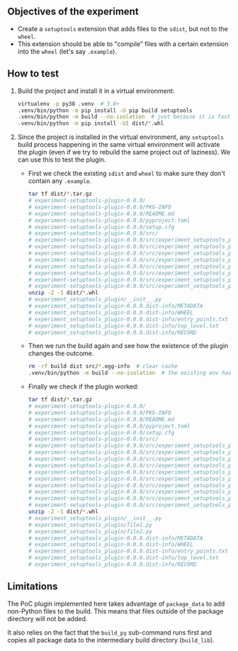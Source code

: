 ## Objectives of the experiment

- Create a `setuptools` extension that adds files to the `sdist`,
  but not to the `wheel`.
- This extension should be able to "compile" files with a certain
  extension into the `wheel` (let's say `.example`).


## How to test

1. Build the project and install it in a virtual environment:

   ```bash
   virtualenv -p py38 .venv  # 3.8+
   .venv/bin/python -m pip install -U pip build setuptools
   .venv/bin/python -m build --no-isolation  # just because it is faster
   .venv/bin/python -m pip install -UI dist/*.whl
   ```

2. Since the project is installed in the virtual environment, any
   `setuptools` build process happening in the same virtual environment
   will activate the plugin (even if we try to rebuild the same
   project out of laziness).
   We can use this to test the plugin.

   - First we check the existing `sdist` and `wheel` to make sure they
     don't contain any `.example`.

     ```bash
     tar tf dist/*.tar.gz
     # experiment-setuptools-plugin-0.0.0/
     # experiment-setuptools-plugin-0.0.0/PKG-INFO
     # experiment-setuptools-plugin-0.0.0/README.md
     # experiment-setuptools-plugin-0.0.0/pyproject.toml
     # experiment-setuptools-plugin-0.0.0/setup.cfg
     # experiment-setuptools-plugin-0.0.0/src/
     # experiment-setuptools-plugin-0.0.0/src/experiment_setuptools_plugin/
     # experiment-setuptools-plugin-0.0.0/src/experiment_setuptools_plugin/__init__.py
     # experiment-setuptools-plugin-0.0.0/src/experiment_setuptools_plugin.egg-info/
     # experiment-setuptools-plugin-0.0.0/src/experiment_setuptools_plugin.egg-info/PKG-INFO
     # experiment-setuptools-plugin-0.0.0/src/experiment_setuptools_plugin.egg-info/SOURCES.txt
     # experiment-setuptools-plugin-0.0.0/src/experiment_setuptools_plugin.egg-info/dependency_links.txt
     # experiment-setuptools-plugin-0.0.0/src/experiment_setuptools_plugin.egg-info/entry_points.txt
     # experiment-setuptools-plugin-0.0.0/src/experiment_setuptools_plugin.egg-info/top_level.txt
     unzip -Z -1 dist/*.whl
     # experiment_setuptools_plugin/__init__.py
     # experiment_setuptools_plugin-0.0.0.dist-info/METADATA
     # experiment_setuptools_plugin-0.0.0.dist-info/WHEEL
     # experiment_setuptools_plugin-0.0.0.dist-info/entry_points.txt
     # experiment_setuptools_plugin-0.0.0.dist-info/top_level.txt
     # experiment_setuptools_plugin-0.0.0.dist-info/RECORD
     ```

   - Then we run the build again and see how the existence of the plugin changes
     the outcome.

     ```bash
     rm -rf build dist src/*.egg-info  # clear cache
     .venv/bin/python -m build --no-isolation  # the existing env has the plugin installed
     ```

   - Finally we check if the plugin worked:

     ```bash
     tar tf dist/*.tar.gz
     # experiment-setuptools-plugin-0.0.0/
     # experiment-setuptools-plugin-0.0.0/PKG-INFO
     # experiment-setuptools-plugin-0.0.0/README.md
     # experiment-setuptools-plugin-0.0.0/pyproject.toml
     # experiment-setuptools-plugin-0.0.0/setup.cfg
     # experiment-setuptools-plugin-0.0.0/src/
     # experiment-setuptools-plugin-0.0.0/src/experiment_setuptools_plugin/
     # experiment-setuptools-plugin-0.0.0/src/experiment_setuptools_plugin/__init__.py
     # experiment-setuptools-plugin-0.0.0/src/experiment_setuptools_plugin/file1.example
     # experiment-setuptools-plugin-0.0.0/src/experiment_setuptools_plugin/file2.example
     # experiment-setuptools-plugin-0.0.0/src/experiment_setuptools_plugin.egg-info/
     # experiment-setuptools-plugin-0.0.0/src/experiment_setuptools_plugin.egg-info/PKG-INFO
     # experiment-setuptools-plugin-0.0.0/src/experiment_setuptools_plugin.egg-info/SOURCES.txt
     # experiment-setuptools-plugin-0.0.0/src/experiment_setuptools_plugin.egg-info/dependency_links.txt
     # experiment-setuptools-plugin-0.0.0/src/experiment_setuptools_plugin.egg-info/entry_points.txt
     # experiment-setuptools-plugin-0.0.0/src/experiment_setuptools_plugin.egg-info/top_level.txt
     unzip -Z -1 dist/*.whl
     # experiment_setuptools_plugin/__init__.py
     # experiment_setuptools_plugin/file1.py
     # experiment_setuptools_plugin/file2.py
     # experiment_setuptools_plugin-0.0.0.dist-info/METADATA
     # experiment_setuptools_plugin-0.0.0.dist-info/WHEEL
     # experiment_setuptools_plugin-0.0.0.dist-info/entry_points.txt
     # experiment_setuptools_plugin-0.0.0.dist-info/top_level.txt
     # experiment_setuptools_plugin-0.0.0.dist-info/RECORD
     ```


## Limitations

The PoC plugin implemented here takes advantage of ``package_data`` to add
non-Python files to the build. This means that files outside of the package
directory will not be added.

It also relies on the fact that the ``build_py`` sub-command runs first
and copies all package data to the intermediary build directory
(``build_lib``).
